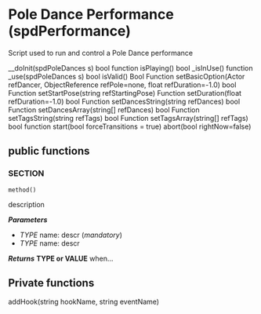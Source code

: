 # Pole Dance Performance (spdPerformance)
Script used to run and control a Pole Dance performance


__doInit(spdPoleDances s)
bool function isPlaying()
bool _isInUse()
function _use(spdPoleDances s)
bool isValid()
Bool Function setBasicOption(Actor refDancer, ObjectReference refPole=none, float refDuration=-1.0)
bool Function setStartPose(string refStartingPose)
Function setDuration(float refDuration=-1.0)
bool Function setDancesString(string refDances)
bool Function setDancesArray(string[] refDances)
bool Function setTagsString(string refTags)
bool Function setTagsArray(string[] refTags)
bool function start(bool forceTransitions = true)
abort(bool rightNow=false)

## public functions

### SECTION
```
method()
```
description

**_Parameters_**
* _TYPE_ name: descr (_mandatory_)
* _TYPE_ name: descr

**_Returns_**
**TYPE or VALUE** when...


## Private functions


addHook(string hookName, string eventName)